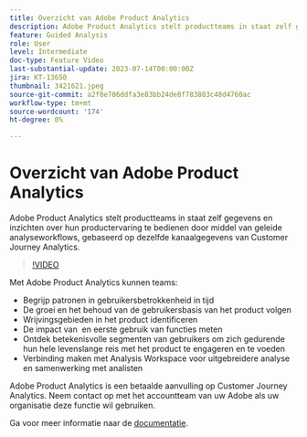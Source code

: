 ```yaml
---
title: Overzicht van Adobe Product Analytics
description: Adobe Product Analytics stelt productteams in staat zelf gegevens en inzichten over hun productervaring te bedienen door middel van geleide analyseworkflows, gebaseerd op dezelfde kanaalgegevens van Customer Journey Analytics.
feature: Guided Analysis
role: User
level: Intermediate
doc-type: Feature Video
last-substantial-update: 2023-07-14T00:00:00Z
jira: KT-13650
thumbnail: 3421621.jpeg
source-git-commit: a2f0e706ddfa3e83bb24de8f783803c48d4760ac
workflow-type: tm+mt
source-wordcount: '174'
ht-degree: 0%

---
```



# Overzicht van Adobe Product Analytics

Adobe Product Analytics stelt productteams in staat zelf gegevens en inzichten over hun productervaring te bedienen door middel van geleide analyseworkflows, gebaseerd op dezelfde kanaalgegevens van Customer Journey Analytics.

>[!VIDEO](https://video.tv.adobe.com/v/3421621/?learn=on)

Met Adobe Product Analytics kunnen teams:

* Begrijp patronen in gebruikersbetrokkenheid in tijd
* De groei en het behoud van de gebruikersbasis van het product volgen
* Wrijvingsgebieden in het product identificeren
* De impact van &#x200B; en eerste gebruik van functies meten
* Ontdek betekenisvolle segmenten van gebruikers om zich gedurende hun hele levenslange reis met het product te engageren en te voeden
* Verbinding maken met Analysis Workspace voor uitgebreidere analyse en samenwerking met analisten

Adobe Product Analytics is een betaalde aanvulling op Customer Journey Analytics. Neem contact op met het accountteam van uw Adobe als uw organisatie deze functie wil gebruiken.

Ga voor meer informatie naar de [documentatie](https://experienceleague.adobe.com/docs/analytics-platform/using/guided-analysis/overview.html).
